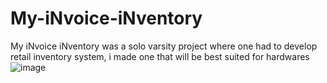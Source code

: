 # My-iNvoice-iNventory
My iNvoice iNventory was a solo varsity project where one had to develop retail inventory system, i made one that will be best suited for hardwares 
![image](https://github.com/MohlomiCliffMakhetha/My-iNvoice-iNventory/assets/105281058/dd67ce92-1c36-4790-b300-07b8dadf4f59)

